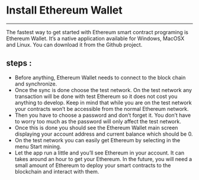 #  Install Ethereum Wallet
---
The fastest way to get started with Ethereum smart contract programing is Ethereum Wallet. It’s a native application available for Windows, MacOSX and Linux. You can download it from the Github project.
## steps :
- Before anything, Ethereum Wallet needs to connect to the block chain and synchronize.
- Once the sync is done choose the test network. On the test network any transaction will be done with test Ethereum so it does not cost you anything to develop. Keep in mind that while you are on the test network your contracts won’t be accessible from the normal Ethereum network.
- Then you have to choose a password and don’t forget it. You don’t have to worry too much as the password will only affect the test network.
- Once this is done you should see the Ethereum Wallet main screen displaying your account address and current balance which should be 0.
- On the test network you can easily get Ethereum by selecting in the menu Start mining.
- Let the app run a little and you’ll see Ethereum in your account. It can takes around an hour to get your Ethereum. In the future, you will need a small amount of Ethereum to deploy your smart contracts to the blockchain and interact with them.
